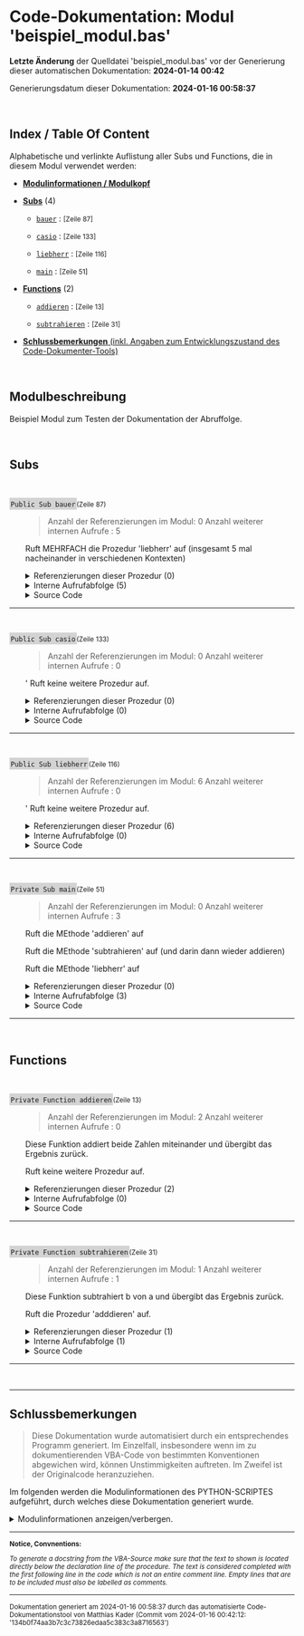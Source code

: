 ﻿# Code-Dokumentation: Modul 'beispiel_modul.bas'



**Letzte Änderung** der Quelldatei 'beispiel_modul.bas' vor der Generierung dieser automatischen Dokumentation: **2024-01-14 00:42**


Generierungsdatum dieser Dokumentation: **2024-01-16 00:58:37**





﻿


<!-- --------------------------------------------------------------- -->
<!-- Index / TOC -->
<!-- --------------------------------------------------------------- -->

## Index / Table Of Content

Alphabetische und verlinkte Auflistung aller Subs und Functions, die in diesem Modul verwendet werden:

* [**Modulinformationen / Modulkopf**](#sec_modulinfos)
  

  
  <!-- ---------- SUBS: --------------- -->

* [**Subs**](#sec_subs) (4)
  
  - [```bauer```](#bauer) : <small>  [Zeile 87]  </small>


  - [```casio```](#casio) : <small>  [Zeile 133]  </small>


  - [```liebherr```](#liebherr) : <small>  [Zeile 116]  </small>


  - [```main```](#main) : <small>  [Zeile 51]  </small>


  




  <!-- ---------- FUNCTIONS: --------------- -->


* [**Functions**](#sec_functions) (2)
  
  
  - [```addieren```](#addieren) : <small>  [Zeile 13]  </small>


  - [```subtrahieren```](#subtrahieren) : <small>  [Zeile 31]  </small>


  




  <!-- ---------- TAIL: --------------- -->


* [**Schlussbemerkungen** (inkl. Angaben zum Entwicklungszustand des Code-Dokumenter-Tools)](#sec_tail)




﻿


<a name="sec_modulinfos"></a>

## Modulbeschreibung

  
 Beispiel Modul zum Testen der Dokumentation der Abruffolge.

﻿
<!-- -------------------------------------------------- -->
<!-- SECTION-START : SUBS -->
<!-- -------------------------------------------------- -->

<a name="sec_subs"></a>

## Subs


﻿





<!-- --------------------------------------------------------------- -->
<!-- NEUE PROZEDUR-DOKUMENTATION -->
<!-- NEUE PROZEDUR-DOKUMENTATION -->
<!-- NEUE PROZEDUR-DOKUMENTATION -->
<!-- --------------------------------------------------------------- -->




<!-- PLACEHOLDER: Initialisierungszeile: -->



<a name="bauer"></a>
<span style="background-color: lightgrey; padding: 2px;">```Public Sub bauer```</span><small>(Zeile 87)</small>






<!--  DocString der Prozedur: -->




<div style="padding-left:2em;">

>  Anzahl der Referenzierungen im Modul: 0
 Anzahl weiterer internen Aufrufe : 5

 Ruft MEHRFACH die Prozedur 'liebherr' auf (insgesamt 5 mal nacheinander in verschiedenen Kontexten)








<!--  References der Procedure: -->

<details>

<summary> Referenzierungen dieser Prozedur (0)</summary>

<div style="padding-left:1em;">



Kein Aufruf gefunden.







</details

</div>








<!--  CALL SEQUENCE Abruffolge: -->


<details>
    <summary>      Interne Aufrufabfolge (5)</summary>

---


Innehalb der Prozedur werden die folgenden, untergeordneten Prozeduren aufgerufen:





- [```liebherr```](#liebherr) : <small>  [Zeile 97] : ```    call liebherr``` </small>





- [```liebherr```](#liebherr) : <small>  [Zeile 98] : ```    call liebherr ' Aufruf``` </small>





- [```liebherr```](#liebherr) : <small>  [Zeile 100] : ```    call liebherr("ERROR") ' Aufruf waere zwar ungültig, aber Prozedur könnte ja anders aussehen!``` </small>





- [```liebherr```](#liebherr) : <small>  [Zeile 103] : ```    var = liebherr``` </small>





- [```liebherr```](#liebherr) : <small>  [Zeile 104] : ```    var = liebherr("gvkil")``` </small>















</details>





<!--  Source Code: -->



<details>
    <summary>      Source Code</summary>

---

```
Public Sub bauer()
' Anzahl der Referenzierungen im Modul: 0
' Anzahl weiterer internen Aufrufe : 5
'
''' Ruft MEHRFACH die Prozedur 'liebherr' auf (insgesamt 5 mal nacheinander in verschiedenen Kontexten)
'

    MsgBox("Dies ist ein explizit als public gekennzeichnetes Sub.")

    ' Aufruf:
    call liebherr
    call liebherr ' Aufruf
    
    call liebherr("ERROR") ' Aufruf waere zwar ungültig, aber Prozedur könnte ja anders aussehen!

    ' Wiederum unügltig:
    var = liebherr
    var = liebherr("gvkil")





End Sub

```

</details>


</div>


---


<!-- --------------------------------------------------------------- -->
<!-- --------------------------------------------------------------- -->


























﻿





<!-- --------------------------------------------------------------- -->
<!-- NEUE PROZEDUR-DOKUMENTATION -->
<!-- NEUE PROZEDUR-DOKUMENTATION -->
<!-- NEUE PROZEDUR-DOKUMENTATION -->
<!-- --------------------------------------------------------------- -->




<!-- PLACEHOLDER: Initialisierungszeile: -->



<a name="casio"></a>
<span style="background-color: lightgrey; padding: 2px;">```Public Sub casio```</span><small>(Zeile 133)</small>






<!--  DocString der Prozedur: -->




<div style="padding-left:2em;">

>  Anzahl der Referenzierungen im Modul: 0
 Anzahl weiterer internen Aufrufe : 0

 ' Ruft keine weitere Prozedur auf.







<!--  References der Procedure: -->

<details>

<summary> Referenzierungen dieser Prozedur (0)</summary>

<div style="padding-left:1em;">



Kein Aufruf gefunden.







</details

</div>








<!--  CALL SEQUENCE Abruffolge: -->


<details>
    <summary>      Interne Aufrufabfolge (0)</summary>

---


Keine weiteren Aufrufe zu hier dokumentierten Prozeduren gefunden.















</details>





<!--  Source Code: -->



<details>
    <summary>      Source Code</summary>

---

```
   Sub casio()
    ' Anzahl der Referenzierungen im Modul: 0
    ' Anzahl weiterer internen Aufrufe : 0
    '
    ''' ' Ruft keine weitere Prozedur auf.

    MsgBox("Dies ist ein implizit als public gekennzeichnetes Sub.")


End Sub

```

</details>


</div>


---


<!-- --------------------------------------------------------------- -->
<!-- --------------------------------------------------------------- -->


























﻿





<!-- --------------------------------------------------------------- -->
<!-- NEUE PROZEDUR-DOKUMENTATION -->
<!-- NEUE PROZEDUR-DOKUMENTATION -->
<!-- NEUE PROZEDUR-DOKUMENTATION -->
<!-- --------------------------------------------------------------- -->




<!-- PLACEHOLDER: Initialisierungszeile: -->



<a name="liebherr"></a>
<span style="background-color: lightgrey; padding: 2px;">```Public Sub liebherr```</span><small>(Zeile 116)</small>






<!--  DocString der Prozedur: -->




<div style="padding-left:2em;">

>  Anzahl der Referenzierungen im Modul: 6
 Anzahl weiterer internen Aufrufe : 0

 ' Ruft keine weitere Prozedur auf.







<!--  References der Procedure: -->

<details>

<summary> Referenzierungen dieser Prozedur (6)</summary>

<div style="padding-left:1em;">



Die Prozedur wird in den folgenden, uebergeordneten Prozeduren aufgerufen:



- [```main```](#main) : <small>  [Zeile 77] : ```    call liebherr``` </small>

- [```bauer```](#bauer) : <small>  [Zeile 97] : ```    call liebherr``` </small>

- [```bauer```](#bauer) : <small>  [Zeile 98] : ```    call liebherr ' Aufruf``` </small>

- [```bauer```](#bauer) : <small>  [Zeile 100] : ```    call liebherr("ERROR") ' Aufruf waere zwar ungültig, aber Prozedur könnte ja anders aussehen!``` </small>

- [```bauer```](#bauer) : <small>  [Zeile 103] : ```    var = liebherr``` </small>

- [```bauer```](#bauer) : <small>  [Zeile 104] : ```    var = liebherr("gvkil")``` </small>





</details

</div>








<!--  CALL SEQUENCE Abruffolge: -->


<details>
    <summary>      Interne Aufrufabfolge (0)</summary>

---


Keine weiteren Aufrufe zu hier dokumentierten Prozeduren gefunden.















</details>





<!--  Source Code: -->



<details>
    <summary>      Source Code</summary>

---

```
   Sub liebherr()
   ' Anzahl der Referenzierungen im Modul: 6
    ' Anzahl weiterer internen Aufrufe : 0
    '
    ''' ' Ruft keine weitere Prozedur auf.


    MsgBox("Dies ist ein implizit als public gekennzeichnetes Sub.")


End Sub

```

</details>


</div>


---


<!-- --------------------------------------------------------------- -->
<!-- --------------------------------------------------------------- -->


























﻿





<!-- --------------------------------------------------------------- -->
<!-- NEUE PROZEDUR-DOKUMENTATION -->
<!-- NEUE PROZEDUR-DOKUMENTATION -->
<!-- NEUE PROZEDUR-DOKUMENTATION -->
<!-- --------------------------------------------------------------- -->




<!-- PLACEHOLDER: Initialisierungszeile: -->



<a name="main"></a>
<span style="background-color: lightgrey; padding: 2px;">```Private Sub main```</span><small>(Zeile 51)</small>






<!--  DocString der Prozedur: -->




<div style="padding-left:2em;">

>  Anzahl der Referenzierungen im Modul: 0
 Anzahl weiterer internen Aufrufe : 3

 Ruft die MEthode 'addieren' auf

 Ruft die MEthode 'subtrahieren' auf (und darin dann wieder addieren)

 Ruft die MEthode 'liebherr' auf







<!--  References der Procedure: -->

<details>

<summary> Referenzierungen dieser Prozedur (0)</summary>

<div style="padding-left:1em;">



Kein Aufruf gefunden.







</details

</div>








<!--  CALL SEQUENCE Abruffolge: -->


<details>
    <summary>      Interne Aufrufabfolge (3)</summary>

---


Innehalb der Prozedur werden die folgenden, untergeordneten Prozeduren aufgerufen:





- [```addieren```](#addieren) : <small>  [Zeile 71] : ```        wert = addieren(i, i)``` </small>





- [```subtrahieren```](#subtrahieren) : <small>  [Zeile 72] : ```        wert = subtrahieren(i, i - 1) ' Erklärung siehe @ Func!``` </small>


  - [```addieren```](#addieren) : <small>  [Zeile 41] : ```    subtrahieren = addieren(a, -b) ' Parameter b wird mit -1 multipliziert übergeben``` </small>








- [```liebherr```](#liebherr) : <small>  [Zeile 77] : ```    call liebherr``` </small>














</details>





<!--  Source Code: -->



<details>
    <summary>      Source Code</summary>

---

```
Private Sub main()
' Anzahl der Referenzierungen im Modul: 0
' Anzahl weiterer internen Aufrufe : 3
'
''' Ruft die MEthode 'addieren' auf
'
''' Ruft die MEthode 'subtrahieren' auf (und darin dann wieder addieren)
'
''' Ruft die MEthode 'liebherr' auf

' Das hier soll nirgendwo stehen.

    dim i as integer

    i = 10

    for i = 0 to 10
        
        msgbox(i)
        ' Ausgabe:
        wert = addieren(i, i)
        wert = subtrahieren(i, i - 1) ' Erklärung siehe @ Func!

    next i


    call liebherr


End Sub

```

</details>


</div>


---


<!-- --------------------------------------------------------------- -->
<!-- --------------------------------------------------------------- -->


























﻿
<!-- -------------------------------------------------- -->
<!-- SECTION-START : FUNCTIONS -->
<!-- -------------------------------------------------- -->

<a name="sec_functions"></a>

## Functions


﻿





<!-- --------------------------------------------------------------- -->
<!-- NEUE PROZEDUR-DOKUMENTATION -->
<!-- NEUE PROZEDUR-DOKUMENTATION -->
<!-- NEUE PROZEDUR-DOKUMENTATION -->
<!-- --------------------------------------------------------------- -->




<!-- PLACEHOLDER: Initialisierungszeile: -->



<a name="addieren"></a>
<span style="background-color: lightgrey; padding: 2px;">```Private Function addieren```</span><small>(Zeile 13)</small>






<!--  DocString der Prozedur: -->




<div style="padding-left:2em;">

>  Anzahl der Referenzierungen im Modul: 2
 Anzahl weiterer internen Aufrufe : 0

 Diese Funktion addiert beide Zahlen miteinander und übergibt das Ergebnis zurück.

 Ruft keine weitere Prozedur auf.







<!--  References der Procedure: -->

<details>

<summary> Referenzierungen dieser Prozedur (2)</summary>

<div style="padding-left:1em;">



Die Prozedur wird in den folgenden, uebergeordneten Prozeduren aufgerufen:



- [```subtrahieren```](#subtrahieren) : <small>  [Zeile 41] : ```    subtrahieren = addieren(a, -b) ' Parameter b wird mit -1 multipliziert übergeben``` </small>

- [```main```](#main) : <small>  [Zeile 71] : ```        wert = addieren(i, i)``` </small>





</details

</div>








<!--  CALL SEQUENCE Abruffolge: -->


<details>
    <summary>      Interne Aufrufabfolge (0)</summary>

---


Keine weiteren Aufrufe zu hier dokumentierten Prozeduren gefunden.















</details>





<!--  Source Code: -->



<details>
    <summary>      Source Code</summary>

---

```
Private Function addieren(a as integer, b as integer) as integer
' Anzahl der Referenzierungen im Modul: 2
' Anzahl weiterer internen Aufrufe : 0
'
''' Diese Funktion addiert beide Zahlen miteinander und übergibt das Ergebnis zurück.
'
' Ruft keine weitere Prozedur auf.


    ' Addieren:
    addieren = a + b

End Function

```

</details>


</div>


---


<!-- --------------------------------------------------------------- -->
<!-- --------------------------------------------------------------- -->


























﻿





<!-- --------------------------------------------------------------- -->
<!-- NEUE PROZEDUR-DOKUMENTATION -->
<!-- NEUE PROZEDUR-DOKUMENTATION -->
<!-- NEUE PROZEDUR-DOKUMENTATION -->
<!-- --------------------------------------------------------------- -->




<!-- PLACEHOLDER: Initialisierungszeile: -->



<a name="subtrahieren"></a>
<span style="background-color: lightgrey; padding: 2px;">```Private Function subtrahieren```</span><small>(Zeile 31)</small>






<!--  DocString der Prozedur: -->




<div style="padding-left:2em;">

>  Anzahl der Referenzierungen im Modul: 1
 Anzahl weiterer internen Aufrufe : 1

 Diese Funktion subtrahiert b von a und übergibt das Ergebnis zurück.


 Ruft die  Prozedur 'adddieren' auf.







<!--  References der Procedure: -->

<details>

<summary> Referenzierungen dieser Prozedur (1)</summary>

<div style="padding-left:1em;">



Die Prozedur wird in den folgenden, uebergeordneten Prozeduren aufgerufen:



- [```main```](#main) : <small>  [Zeile 72] : ```        wert = subtrahieren(i, i - 1) ' Erklärung siehe @ Func!``` </small>





</details

</div>








<!--  CALL SEQUENCE Abruffolge: -->


<details>
    <summary>      Interne Aufrufabfolge (1)</summary>

---


Innehalb der Prozedur werden die folgenden, untergeordneten Prozeduren aufgerufen:





- [```addieren```](#addieren) : <small>  [Zeile 41] : ```    subtrahieren = addieren(a, -b) ' Parameter b wird mit -1 multipliziert übergeben``` </small>















</details>





<!--  Source Code: -->



<details>
    <summary>      Source Code</summary>

---

```
Private Function subtrahieren(a as integer, b as integer) as integer
' Anzahl der Referenzierungen im Modul: 1
' Anzahl weiterer internen Aufrufe : 1
'
''' Diese Funktion subtrahiert b von a und übergibt das Ergebnis zurück.
'
'
' Ruft die  Prozedur 'adddieren' auf.

    ' Benutze die addieren Funktion:
    subtrahieren = addieren(a, -b) ' Parameter b wird mit -1 multipliziert übergeben


end Function

```

</details>


</div>


---


<!-- --------------------------------------------------------------- -->
<!-- --------------------------------------------------------------- -->


























﻿




---

<a name="sec_tail"></a>

## Schlussbemerkungen



<!-- 
**Notice:**

*To generate a docstring from the VBA-Source, make sure that the text to shown is located directly below the declaration line of the procedure. The text is considered completed with the first following line in the code which is not an entire comment line.  Empty lines that are to be included must also be labelled as comments.*



 **TODO:** Erstellt am (Datum) durch das  automatisierte Code-Dokumentationstool von .... in der Version ....







---



**ODER:** -->

> Diese Dokumentation wurde automatisiert durch ein entsprechendes Programm generiert. Im Einzelfall, insbesondere wenn im zu dokumentierenden VBA-Code von  bestimmten Konventionen abgewichen wird, können Unstimmigkeiten auftreten. Im Zweifel ist der Originalcode heranzuziehen.


Im folgenden werden die Modulinformationen des PYTHON-SCRIPTES aufgeführt, durch welches diese Dokumentation generiert wurde.

<details>

<summary> Modulinformationen anzeigen/verbergen.
</summary>

  <br>Created on: Fri, 2023-12-29 (00:45:39)<br><br><br>@author: Matthias Kader<br><br><br>Für generelles Ziel und Ablauf des Scriptes siehe MArkdown im Verzeichnis ../Tests/Programmablauf.html<br><br>Wichtige Details siehe am Ende dieses docstrings.<br><br><br><br><br>### Fertig implementiert:<br><br>- Inhaltsverzeichnis / Index<br><br>- Gesamtlayout inkl. Titel, Zwischenüberschriften für einzelne Sections<br><br>- Aufführen  des modulweiten Programmkopf-Docstring in der generierten Dokumentation<br><br>- Aufführen der References-Durchsuchungen (Wo wird die Prozedur aufgerufen?) in der generierten Dokumentation<br><br>- Sofortiger Export der MD-Datei in eine  HTML-Datei<br><br>- Aufführen der organisatorischer Daten bzgl. des zu dokumentierenden Codes und des verwendeten Skripts zum Dokumentieren in der generierten Dokumentation<br><br>- Aufführen der Calling Sequence (Aufrufabfolge / Aufrufebenen) innerhalb jeder Prozedur in der generierten Dokumentation: Aufzählung der Aufrufe anderer, in dieser Dokumentation behandelten Prozeduren. Inklusive rekursive geschachtelte Liste, welche Aufrufe jeweils in den aufgerufenen Prozeduren erfolgen.<br><br><br>- Bereitstellung einer einfachen GUI / HMI, um Input- und Output Pfade zu parametrisieren<br><br><br><br><br><br><br><br>### TODOS:<br><br><br>- Chore: Aufräumen des Quellcodes<br><br>- Refactor: ggfs. modifizieren von write_content<br><br>- BUGFIX: Modul 1 aufrufe<br><br>- "Help... " Button in GUI, in dem Erklärungen stehen! --> BESSER, universeller, einfacher und weniger duplizierend: ERstelle eine README.md im Repository, und beim Klick auf "help-btn" wird diese Datei in eine HTML umgewandelt und im Browser angezeigt...<br><br><br><br><br>### AUSBLICK für später und in schön:<br><br><br>- Zusatzmöglichkeit in GUI einen benutzerdefinierten Text einzugeben (Prio sehr gering!!). Dieser würde dann in einre eigenen Section angezeigt werden.<br><br>- Index an der Seite wie eine NavBar zum einzelnd scrollen<br><br>- Ermöglichung von Berücksichtigung weiterer Module innerhalb der Dokumentation<br>    <br>    - z. B. 2 VBA-Module innerhalb eines Projektes, wobei Prozeduren von Modul1  andere Prozeduren aus Modul2 aufrufen.<br><br>        - Erstmal nur als Verweis  (Mögl. Ansatz included = "Modul1.*" ohne rekursive Auflistung derer Aufrufe... oder eben mit... bestenfalls auch das parametrisierbar)<br><br>- Dokumentation von weiteren PRogrammiersprachen<br><br>    - OK --> VBA<br>    - Nächste Prio: C++ / Arduino<br>    - Letzte Prio: Python (v.a. für den Ablaufsequence sehr hilfreich, für den rest gibt es pdoc...)<br><br><br><br><br><br><br><br><br># =============================================================================<br>#### Wichtige Aufrufreihenfolge der Methode innerhalb dieses Python-Scriptes zur Erstellung der Dokumentation der Aufrufreihenfolge der zu dokumentierenden VBA-Prozeduren: ####<br># =============================================================================<br><br>Es werden zunächst alle Prozeduren komplett analysiert, erst danach werden wiederum alle Prozeduren komplett dokumentiert. Für beide Vorgänge erfolgt dies in einer Methode auf Objektebene, wobei diese jeweilige MEthode in beiden Fällen aus einer Klassenmethode aufgerufen wird, in der über die einzelnen Prozedur-Objekte innerhalb dieser Klasse iteriert wird:<br><br>- analyse_call_sequence(cls)<br>    - analyse_calling_sequence_in_one_proc(self)<br>- prepare_all_call_sequences_docs(cls)<br>    - prepare_single_call_sequence_docs(cls)<br><br>(hierfür wäre das entwickelte Tool  übrigens eine tolle Anwendung gewesen, sofern sie später auch mal Python-Syntax dokumentieren könnte :-) )<br><br><br><br><br><br># =============================================================================<br>#### Hinweise zur Anwendung und Benutzung: ####<br># =============================================================================<br><br>- To generate a docstring from the VBA-Source make sure that the text to shown is located directly below the declaration line of the procedure. The text is considered completed with the first following line in the code which is not an entire comment line. Empty lines that are to be included must also be labelled as comments.<br><br>- Durch das Script wird eine MD-Datei (Markdown) erzeugt, die anschließend über die Library markdown sofort in eine HTML umgewandelt wird, sodass nach Abschluss des Scriptes 2 Dateien erstellt wurden. Durch unterschiedliche Interpretationen im Rahmen der Konvertierung unterscheidet sich die Darstellung der so generierten HTML-Datei allerdings, wenn sie über VSCode Extension gesondert konvertiert wird. Die über VSCode generierte Datei ist übersichtlicher und schöner. Das sollte also am Ende nochmals gesondert erfolgen.<br><br><br><br><br><br><br><br># =============================================================================<br>#### Unwichtige Nebensächlichkeiten: Code-Analyse Zusammenfassung: ####<br># =============================================================================<br><br>In der Version vom 2024-01-11 - 00:18:43:<br>    Angaben jeweils: [Zeilen @ code_documenter.py] + [Zeilen @ gui] = [Summe]<br>    - Gesamtanzahl der Zeilen: 408 (100%)+2201 (100%)=2609 (100%)<br>    - davon Leerzeilen: 168 (41,1764705882353%)+1071 (48,6597001363017%)=1239 (47,489459563051%)<br>    - davon Einzelkommentarzeilen: 20 (4,90196078431373%)+244 (11,0858700590641%)=264 (10,1188194710617%)<br>    - davon Blockkommentarzeilen: 85 (20,8333333333333%)+374 (16,9922762380736%)=459 (17,5929474894596%)<br><br>    ==> Summe aller Kommentarzeilen: 105 (25,7352941176471%)+618 (28,0781462971377%)=723 (27,7117669605213%)<br>    ==> Code-relevante Zeilen: 135 (33,0882352941176%)+512 (23,2621535665607%)=647 (24,7987734764277%)<br><br>-----------------------------------------------    <br><br>In der Version vom 2024-01-07 - 23:37:04:<br>    - Gesamtanzahl der Zeilen: 2164 (100%)<br>    - davon Leerzeilen: 1091 (50%)<br>    - davon Einzelkommentarzeilen: 226 (10%)<br>    - davon Blockkommentarzeilen: 364 (17%)<br><br>    ==> Summe aller Kommentarzeilen 590 (27%)<br>    ==> Code-relevante Zeilen: 483 (22%)<br><br>-----------------------------------------------<br><br>In der Version vom 2024-01-07 - 15:26:03:<br>    - Gesamtanzahl der Zeilen: 2771 (100%)<br>    - davon Leerzeilen: 1408 (51%)<br>    - davon Einzelkommentarzeilen: 278 (10%)<br>    - davon Blockkommentarzeilen: 550 (20%)<br><br>    ==> Summe aller Kommentarzeilen 828 (30%)<br>    ==> Code-relevante Zeilen: 535 (19%)<br><br>-----------------------------------------------<br><br><br><br>

</details>

---

<small>

**Notice, Convnentions:**

*To generate a docstring from the VBA-Source make sure that the text to shown is located directly below the declaration line of the procedure. The text is considered completed with the first following line in the code which is not an entire comment line.  Empty lines that are to be included must also be labelled as comments.*

</small> 

---

<small>Dokumentation generiert am 2024-01-16 00:58:37 durch das  automatisierte Code-Dokumentationstool von Matthias Kader (Commit vom 2024-01-16 00:42:12: '134b0f74aa3b7c3c73826edaa5c383c3a8716563')</small> 
